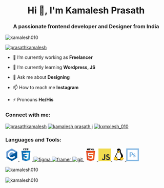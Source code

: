 <h1 align="center">Hi 👋, I'm Kamalesh Prasath</h1>
<h3 align="center">A passionate frontend developer and Designer from India</h3>

<p align="left"> <img src="https://komarev.com/ghpvc/?username=kamalesh010&label=Profile%20views&color=0e75b6&style=flat" alt="kamalesh010" /> </p>

<p align="left"> <a href="https://twitter.com/prasathkamalesh" target="blank"><img src="https://img.shields.io/twitter/follow/prasathkamalesh?logo=twitter&style=for-the-badge" alt="prasathkamalesh" /></a> </p>

- 🔭 I’m currently working as **Freelancer**

- 🌱 I’m currently learning **Wordpress, JS**

- 💬 Ask me about **Designing**

- 📫 How to reach me **Instagram**

- ⚡ Pronouns **He/His**

<h3 align="left">Connect with me:</h3>
<p align="left">
<a href="https://twitter.com/prasathkamalesh" target="blank"><img align="center" src="https://raw.githubusercontent.com/rahuldkjain/github-profile-readme-generator/master/src/images/icons/Social/twitter.svg" alt="prasathkamalesh" height="30" width="40" /></a>
<a href="https://linkedin.com/in/kamalesh prasath j" target="blank"><img align="center" src="https://raw.githubusercontent.com/rahuldkjain/github-profile-readme-generator/master/src/images/icons/Social/linked-in-alt.svg" alt="kamalesh prasath j" height="30" width="40" /></a>
<a href="https://instagram.com/kxmxlesh_010" target="blank"><img align="center" src="https://raw.githubusercontent.com/rahuldkjain/github-profile-readme-generator/master/src/images/icons/Social/instagram.svg" alt="kxmxlesh_010" height="30" width="40" /></a>
</p>

<h3 align="left">Languages and Tools:</h3>
<p align="left"> <a href="https://www.cprogramming.com/" target="_blank" rel="noreferrer"> <img src="https://raw.githubusercontent.com/devicons/devicon/master/icons/c/c-original.svg" alt="c" width="40" height="40"/> </a> <a href="https://www.w3schools.com/css/" target="_blank" rel="noreferrer"> <img src="https://raw.githubusercontent.com/devicons/devicon/master/icons/css3/css3-original-wordmark.svg" alt="css3" width="40" height="40"/> </a> <a href="https://www.figma.com/" target="_blank" rel="noreferrer"> <img src="https://www.vectorlogo.zone/logos/figma/figma-icon.svg" alt="figma" width="40" height="40"/> </a> <a href="https://www.framer.com/" target="_blank" rel="noreferrer"> <img src="https://www.vectorlogo.zone/logos/framer/framer-icon.svg" alt="framer" width="40" height="40"/> </a> <a href="https://git-scm.com/" target="_blank" rel="noreferrer"> <img src="https://www.vectorlogo.zone/logos/git-scm/git-scm-icon.svg" alt="git" width="40" height="40"/> </a> <a href="https://www.w3.org/html/" target="_blank" rel="noreferrer"> <img src="https://raw.githubusercontent.com/devicons/devicon/master/icons/html5/html5-original-wordmark.svg" alt="html5" width="40" height="40"/> </a> <a href="https://developer.mozilla.org/en-US/docs/Web/JavaScript" target="_blank" rel="noreferrer"> <img src="https://raw.githubusercontent.com/devicons/devicon/master/icons/javascript/javascript-original.svg" alt="javascript" width="40" height="40"/> </a> <a href="https://www.linux.org/" target="_blank" rel="noreferrer"> <img src="https://raw.githubusercontent.com/devicons/devicon/master/icons/linux/linux-original.svg" alt="linux" width="40" height="40"/> </a> <a href="https://www.photoshop.com/en" target="_blank" rel="noreferrer"> <img src="https://raw.githubusercontent.com/devicons/devicon/master/icons/photoshop/photoshop-line.svg" alt="photoshop" width="40" height="40"/> </a> </p>

<p><img align="center" src="https://github-readme-stats.vercel.app/api/top-langs?username=kamalesh010&show_icons=true&locale=en&layout=compact" alt="kamalesh010" /></p>

<p><img align="center" src="https://github-readme-streak-stats.herokuapp.com/?user=kamalesh010&" alt="kamalesh010" /></p>

